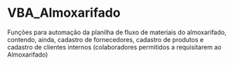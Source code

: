 # VBA_Almoxarifado
Funções para automação da planilha de fluxo de materiais do almoxarifado, contendo, ainda, cadastro de fornecedores, cadastro de produtos e cadastro de clientes internos (colaboradores permitidos a requisitarem ao Almoxarifado)
